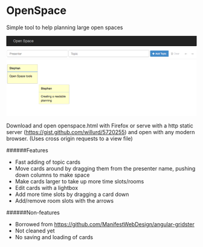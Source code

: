 OpenSpace
=========

Simple tool to help planning large open spaces

![Screenshot of the tool](https://github.com/StephanEggermont/OpenSpace/blob/master/documentation/example.png)

Download and open openspace.html with Firefox or serve with a http static server (https://gist.github.com/willurd/5720255) and open with any modern browser.
(Uses cross origin requests to a view file) 

######Features
* Fast adding of topic cards
* Move cards around by dragging them from the presenter name, pushing down columns to make space
* Make cards larger to take up more time slots/rooms
* Edit cards with a lightbox
* Add more time slots by dragging a card down
* Add/remove room slots with the arrows 

######Non-features
* Borrowed from https://github.com/ManifestWebDesign/angular-gridster
* Not cleaned yet
* No saving and loading of cards
